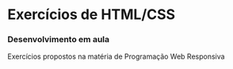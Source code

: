 # Exercícios de HTML/CSS

### Desenvolvimento em aula 

Exercícios propostos na matéria de Programação Web Responsiva





 